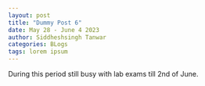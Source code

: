 ```yaml
---
layout: post
title: "Dummy Post 6"
date: May 28 - June 4 2023
author: Siddheshsingh Tanwar
categories: BLogs
tags: lorem ipsum
---
```


During this period still busy with lab exams till 2nd of June.
